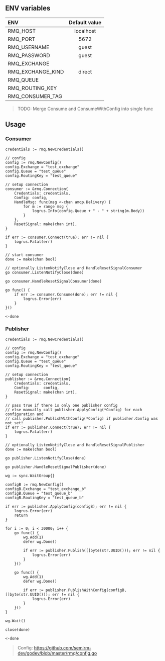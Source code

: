 ## ENV variables

| ENV                | Default value |
|:-------------------|:-------------:|
| RMQ_HOST           | localhost     |
| RMQ_PORT           | 5672          |
| RMQ_USERNAME       | guest         |
| RMQ_PASSWORD       | guest         |
| RMQ_EXCHANGE       |               |
| RMQ_EXCHANGE_KIND  | direct        |
| RMQ_QUEUE          |               |
| RMQ_ROUTING_KEY    |               |
| RMQ_CONSUMER_TAG   |               |

> TODO: Merge Consume and ConsumeWithConfig into single func

## Usage

### Consumer

```
credentials := rmq.NewCredentials()

// config
config := rmq.NewConfig()
config.Exchange = "test_exchange"
config.Queue = "test_queue"
config.RoutingKey = "test_queue"

// setup connection
consumer := &rmq.Connection{
    Credentials: credentials,
    Config: config,
    HandleMsg: func(msg <-chan amqp.Delivery) {
        for m := range msg {
            logrus.Info(config.Queue + " - " + string(m.Body))
        }
    },
    ResetSignal: make(chan int),
}

if err := consumer.Connect(true); err != nil {
    logrus.Fatal(err)
}

// start consumer
done := make(chan bool)

// optionally ListenNotifyClose and HandleResetSignalConsumer
go consumer.ListenNotifyClose(done)

go consumer.HandleResetSignalConsumer(done)

go func() {
    if err := consumer.Consume(done); err != nil {
        logrus.Error(err)
    }
}()

<-done
```


### Publisher

```
credentials := rmq.NewCredentials()

// config
config := rmq.NewConfig()
config.Exchange = "test_exchange"
config.Queue = "test_queue"
config.RoutingKey = "test_queue"

// setup connection
publisher := &rmq.Connection{
    Credentials: credentials,
    Config:      config,
    ResetSignal: make(chan int),
}

// pass true if there is only one publisher config
// else manually call publisher.ApplyConfig(*Config) for each configuration and
// call publisher.PublishWithConfig(*Config) if publisher.Config was not set!
if err := publisher.Connect(true); err != nil {
    logrus.Fatal(err)
}

// optionally ListenNotifyClose and HandleResetSignalPublisher
done := make(chan bool)

go publisher.ListenNotifyClose(done)

go publisher.HandleResetSignalPublisher(done)

wg := sync.WaitGroup{}

configB := rmq.NewConfig()
configB.Exchange = "test_exchange_b"
configB.Queue = "test_queue_b"
configB.RoutingKey = "test_queue_b"

if err := publisher.ApplyConfig(configB); err != nil {
    logrus.Error(err)
    return
}

for i := 0; i < 30000; i++ {
    go func() {
        wg.Add(1)
        defer wg.Done()

        if err := publisher.Publish([]byte(str.UUID())); err != nil {
            logrus.Error(err)
        }
    }()

    go func() {
        wg.Add(1)
        defer wg.Done()

        if err := publisher.PublishWithConfig(configB, []byte(str.UUID())); err != nil {
            logrus.Error(err)
        }
    }()
}

wg.Wait()

close(done)

<-done
```

> Config: https://github.com/semirm-dev/godev/blob/master/rmq/config.go

